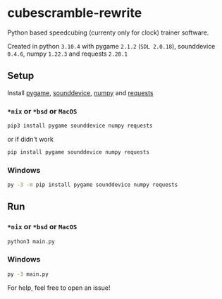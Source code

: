 # cubescramble-rewrite
Python based speedcubing (currenty only for clock) trainer software.

Created in python `3.10.4` 
with pygame `2.1.2` (`SDL 2.0.18`), sounddevice `0.4.6`, numpy `1.22.3` and requests `2.28.1`

## Setup
Install [pygame](https://pypi.org/project/pygame), [sounddevice](https://pypi.org/project/sounddevice), [numpy](https://pypi.org/project/numpy) and [requests](https://pypi.org/project/requests)

### `*nix` or `*bsd` or `MacOS`
```sh
pip3 install pygame sounddevice numpy requests
```
or if didn't work
```sh
pip install pygame sounddevice numpy requests
```

### Windows
```cmd
py -3 -m pip install pygame sounddevice numpy requests
```

## Run

### `*nix` or `*bsd` or `MacOS`
```sh
python3 main.py
```

### Windows

```cmd
py -3 main.py
```

For help, feel free to open an issue!
